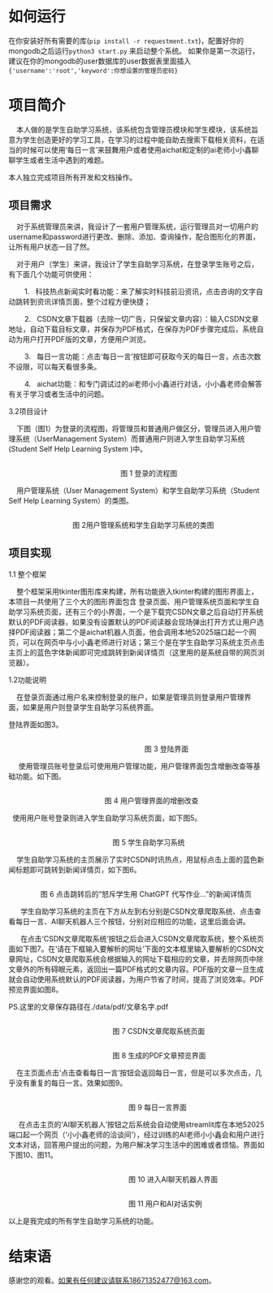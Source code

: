 # 如何运行

在你安装好所有需要的库(`pip install -r requestment.txt`)，配置好你的mongodb之后运行`python3 start.py` 来启动整个系统。
如果你是第一次运行，建议在你的mongodb的user数据库的user数据表里面插入`{'username':'root','keyword':你想设置的管理员密码}`

# 项目简介

    本人做的是学生自助学习系统，该系统包含管理员模块和学生模块，该系统旨意为学生创造更好的学习工具，在学习的过程中能自助去搜索下载相关资料，在适当的时候可以使用‘每日一言’来鼓舞用户或者使用aichat和定制的ai老师小小鑫聊聊学生或者生活中遇到的难题。

本人独立完成项目所有开发和文档操作。

## 项目需求

    对于系统管理员来讲，我设计了一套用户管理系统，运行管理员对一切用户的username和password进行更改、删除、添加、查询操作，配合图形化的界面，让所有用户状态一目了然。

    对于用户（学生）来讲，我设计了学生自助学习系统，在登录学生账号之后，有下面几个功能可供使用：

        1.   科技热点新闻实时看功能：来了解实时科技前沿资讯，点击咨询的文字自动跳转到资讯详情页面，整个过程方便快捷；

        2.   CSDN文章下载器（去除一切广告，只保留文章内容）：输入CSDN文章地址，自动下载目标文章，并保存为PDF格式，在保存为PDF步骤完成后，系统自动为用户打开PDF版的文章，方便用户浏览。

        3.   每日一言功能：点击‘每日一言’按钮即可获取今天的每日一言，点击次数不设限，可以每天看很多条。

        4.   aichat功能：和专门调试过的ai老师小小鑫进行对话，小小鑫老师会解答有关于学习或者生活中的问题。

3.2项目设计

    下图（图1）为登录的流程图，将管理员和普通用户做区分，管理员进入用户管理系统（UserManagement System）而普通用户则进入学生自助学习系统(Student Self Help
Learning System )中。

<img title="" src="./data/img/clip_image001.png" alt="" data-align="center">

                                                        图 1 登录的流程图

    用户管理系统（User Management System）和学生自助学习系统（Student
Self Help Learning System）的类图。

<img title="" src="./data/img/clip_image004.png" alt="" data-align="center">

                                图 2用户管理系统和学生自助学习系统的类图

## 项目实现

1.1 整个框架

    整个框架采用tkinter图形库来构建，所有功能嵌入tkinter构建的图形界面上，本项目一共使用了三个大的图形界面包含
登录页面、用户管理系统页面和学生自助学习系统页面，还有三个的小界面，一个是下载完CSDN文章之后自动打开系统默认的PDF阅读器，如果没有设置默认的PDF阅读器会现场弹出打开方式让用户选择PDF阅读器；第二个是aichat机器人页面，他会调用本地52025端口起一个网页，可以在网页中与小小鑫老师进行对话；第三个是在学生自助学习系统主页点击主页上的蓝色字体新闻即可完成跳转到新闻详情页（这里用的是系统自带的网页浏览器）。

1.2功能说明

    在登录页面通过用户名来控制登录的账户，如果是管理员则登录用户管理界面，如果是用户则登录学生自助学习系统界面。

登陆界面如图3。

<img title="" src="./data/img/clip_image006.png" alt="" data-align="center">

                                                                    图 3 登陆界面

     使用管理员账号登录后可使用用户管理功能，用户管理界面包含增删改查等基础功能。如下图。

<img title="" src="./data/img/clip_image008.png" alt="" data-align="center"><img title="" src="./data/img/clip_image010.png" alt="" data-align="center"><img title="" src="./data/img/clip_image012.png" alt="" data-align="center"><img title="" src="./data/img/clip_image014.png" alt="" data-align="center">

                                                图 4 用户管理界面的增删改查

  使用用户账号登录则进入学生自助学习系统页面，如下图5。

<img title="" src="./data/img/clip_image016.png" alt="" data-align="center">

                                                    图 5 学生自助学习系统

    学生自助学习系统的主页展示了实时CSDN时讯热点，用鼠标点击上面的蓝色新闻标题即可跳转到新闻详情页，如下图6。

<img title="" src="./data/img/clip_image018.png" alt="" data-align="center">

                图 6 点击跳转后的“怒斥学生用 ChatGPT 代写作业…”的新闻详情页

      学生自助学习系统的主页在下方从左到右分别是CSDN文章爬取系统、点击查看每日一言、AI聊天机器人三个按钮，分别对应相应的功能，这里后面会讲。

      在点击‘CSDN文章爬取系统’按钮之后会进入CSDN文章爬取系统，整个系统页面如下图7。在‘请在下框输入要解析的网址’下面的文本框里输入要解析的CSDN文章网址，CSDN文章爬取系统会根据输入的网址下载相应的文章，并去除网页中除文章外的所有碍眼元素，返回出一篇PDF格式的文章内容。PDF版的文章一旦生成就会自动使用系统默认的PDF阅读器，为用户节省了时间，提高了浏览效率。PDF预览界面如图8。

PS.这里的文章保存路径在./data/pdf/文章名字.pdf

<img title="" src="./data/img/clip_image020.png" alt="" data-align="center">

                                                    图 7 CSDN文章爬取系统页面

<img title="" src="./data/img/clip_image022.png" alt="" data-align="center">

                                                    图 8 生成的PDF文章预览界面

    在主页面点击‘点击查看每日一言’按钮会返回每日一言，但是可以多次点击，几乎没有重复的每日一言。效果如图9。

<img title="" src="./data/img/clip_image024.png" alt="" data-align="center">

                                                            图 9 每日一言界面

     在点击主页的‘AI聊天机器人’按钮之后系统会自动使用streamlit库在本地52025端口起一个网页（‘小小鑫老师的洽谈间’），经过训练的AI老师小小鑫会和用户进行文本对话，回答用户提出的问题，为用户解决学习生活中的困难或者烦恼。界面如下图10、图11。

<img title="" src="./data/img/clip_image026.png" alt="" data-align="center">

                                                            图 10 进入AI聊天机器人界面

<img title="" src="./data/img/clip_image028.png" alt="" data-align="center">

                                                            图 11 用户和AI对话实例

以上是我完成的所有学生自助学习系统的功能。

# 结束语

感谢您的观看。如果有任何建议请联系18671352477@163.com。
